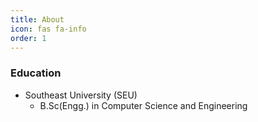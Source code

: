 ```yaml
---
title: About
icon: fas fa-info
order: 1 
---
```


### Education
- Southeast University (SEU)
    - B.Sc(Engg.) in Computer Science and Engineering
